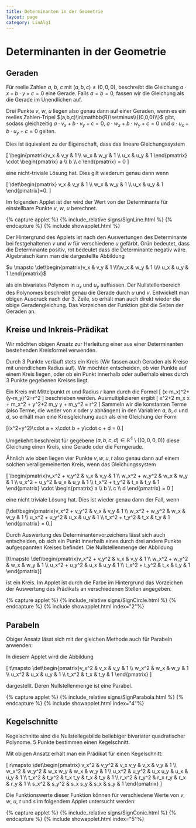 ```yaml
---
title: Determinanten in der Geometrie
layout: page
category: LinAlg1
---
```

# Determinanten in der Geometrie

## Geraden
Für reelle Zahlen $a$, $b$, $c$ mit $(a,b,c)\neq(0,0,0)$, beschreibt die Gleichung $a \cdot x + b \cdot y + c = 0$ eine Gerade. Falls $a=b=0$, fassen wir die Gleichung als die Gerade im Unendlichen auf.

Drei Punkte $v$, $w$, $u$ liegen also genau dann auf einer Geraden, wenn es ein reelles Zahlen-Tripel $(a,b,c)\in\mathbb{R}\setminus\\{(0,0,0)\\}$ gibt, sodass gleichzeitig $a \cdot v_x + b \cdot v_y + c = 0$, $a \cdot w_x + b \cdot w_y + c = 0$ und $a \cdot u_x + b \cdot u_y + c = 0$ gelten.

Dies ist äquivalent zu der Eigenschaft, dass das lineare Gleichungssystem

\[
\begin{pmatrix}v_x & v_y & 1 \\\\ w_x & w_y & 1 \\\\ u_x & u_y & 1 \end{pmatrix} \cdot
\begin{pmatrix} a \\\\ b \\\\ c \end{pmatrix} = 0
\]

eine nicht-triviale Lösung hat. Dies gilt wiederum genau dann wenn

\[
\det\begin{pmatrix} v_x & v_y & 1 \\\\ w_x & w_y & 1 \\\\ u_x & u_y & 1 \end{pmatrix}=0.
\]

Im folgenden Applet ist der wird der Wert von der Determinante für einstellbare Punkte $v$, $w$, $u$ berechnet.

{% capture applet %} {% include_relative signs/SignLine.html %} {% endcapture %}
{% include showapplet.html %}


Der Hintergrund des Applets ist nach den Auswertungen des Determinante bei festgehaltenen $v$ und $w$ für verschiedene $u$ gefärbt. Grün bedeutet, dass die Determinante positiv, rot bedeutet dass die Determinante negativ wäre. 
Algebraisch kann man die dargestellte Abbildung

$u \mapsto \det\begin{pmatrix}v_x & v_y & 1 \\\\w_x & w_y & 1 \\\\ u_x & u_y & 1 \end{pmatrix}$

als ein bivariates Polynom in $u_x$ und $u_y$ auffassen. Der Nullstellenbereich des Polynomes beschreibt genau die Gerade durch $u$ und $v$. Entwickelt man obigen Ausdruck nach der 3. Zeile, so erhält man auch direkt wieder die obige Geradengleichung. Das Vorzeichen der Funktion gibt die Seiten der Geraden an.


## Kreise und Inkreis-Prädikat

Wir möchten obigen Ansatz zur Herleitung einer aus einer Determinanten bestehenden Kreisformel verwenden.

Durch 3 Punkte verläuft stets ein Kreis (Wir fassen auch Geraden als Kreise mit unendlichem Radius auf). Wir möchten entscheiden, ob vier Punkte auf einem Kreis liegen, oder ob ein Punkt innerhalb oder außerhalb eines durch 3 Punkte gegebenen Kreises liegt.

Ein Kreis mit Mittelpunkt $m$ und Radius $r$ kann durch die Formel
\[
(x-m_x)^2+(y-m_y)^2=r^2
\]
beschrieben werden. Ausmultiplizieren ergibt
\[
x^2+2 m_x x + m_x^2 +
y^2+2 m_y y + m_y^2 = r^2
\]
Sammeln wir die konstanten Terme (also Terme, die weder von $x$ oder $y$ abhängen) in den Variablen $a$, $b$, $c$ und $d$, so erhält man eine Kreisgleichung auch als eine Gleichung der Form

\[(x^2+y^2)\cdot a + x\cdot b + y\cdot c + d = 0.\]

Umgekehrt beschreibt für gegebene $(a,b,c,d)\in \mathbb{R^4}\setminus\{(0,0,0,0)\}$ diese Gleichung einen Kreis, eine Gerade oder die Ferngerade.

Ähnlich wie oben liegen vier Punkte $v, w, u, t$ also genau dann auf einem solchen verallgemeinerten Kreis, wenn das Gleichungssystem

\[
\begin{pmatrix}v_x^2 + v_y^2 & v_x & v_y & 1 \\\\ w_x^2 + w_y^2 &  w_x & w_y & 1 \\\\ u_x^2 + u_y^2 &  u_x & u_y & 1 \\\\ t_x^2 + t_y^2 &  t_x & t_y & 1  \end{pmatrix} \cdot
\begin{pmatrix} a \\\\ b \\\\ c \\\\ d \end{pmatrix} = 0
\]

eine nicht triviale Lösung hat. Dies ist wieder genau dann der Fall, wenn

\[\det\begin{pmatrix}v_x^2 + v_y^2 & v_x & v_y & 1 \\\\ w_x^2 + w_y^2 &  w_x & w_y & 1 \\\\ u_x^2 + u_y^2 &  u_x & u_y & 1 \\\\ t_x^2 + t_y^2 &  t_x & t_y & 1  \end{pmatrix} = 0.\]

Durch Auswertung des Determinantenvorzeichens lässt sich auch entscheiden, ob sich ein Punkt innerhalb eines durch drei andere Punkte aufgespannten Kreises befindet.
Die Nullstellenmenge der Abbildung 

\[t\mapsto \det\begin{pmatrix}v_x^2 + v_y^2 & v_x & v_y & 1 \\\\ w_x^2 + w_y^2 &  w_x & w_y & 1 \\\\ u_x^2 + u_y^2 &  u_x & u_y & 1 \\\\ t_x^2 + t_y^2 &  t_x & t_y & 1  \end{pmatrix}\]

ist ein Kreis. Im Applet ist durch die Farbe im Hintergrund das Vorzeichen der Auswertung des Prädikats an verschiedenen Stellen angegeben.


{% capture applet %} {% include_relative signs/SignCircle.html %} {% endcapture %}
{% include showapplet.html index="2"%}

<!--
Dieses Inkreis-Prädikat (und somit Determinanten) spielt auch eine entscheidende Rolle bei der Bestimmung einer so genannten Delauney-Triangulierung. Dies ist eine Triangulierung, bei der im Umkreis keines der beteiligten Dreiecke ein weiterer Punkt liegt.


Delauney-Triangulierungen spielen (neben der Tatsache, dass sie für viele weitere Anwendungen in der Optimierung und Computational Geometry von entscheidender Bedeutung sind,) eine wesentliche Rolle bei der Berechnung so genannter Voronoi-Diagramme.

Für eine gegebene Punktmenge ist die Voronoi-Region eines Punktes der Teil der Ebene, der näher an diesem Punkt als an irgendeinem anderen Punkt liegt. Im untenstehenden Applet ist die Voronoi-Zerlegung gelb eingezeichnet. Die Kanten des Voronoi-Diagramms sind genau die Mittelsenkrechten auf den Kanten der Delauney-Triangulierung.

{% capture applet %} {% include_relative images/DelaunayVoronoi.html %} {% endcapture %}
{% include showapplet.html index="3"%}
-->
## Parabeln

Obiger Ansatz lässt sich mit der gleichen Methode auch für Parabeln anwenden:

In diesem Applet wird die Abbildung

\[
t\mapsto \det\begin{pmatrix}v_x^2 & v_x & v_y & 1 \\\\ w_x^2 &  w_x & w_y & 1 \\\\ u_x^2 &  u_x & u_y & 1 \\\\ t_x^2 &  t_x & t_y & 1  \end{pmatrix}
\]

dargestellt. Deren Nullstellenmenge ist eine Parabel.


{% capture applet %} {% include_relative signs/SignParabola.html %} {% endcapture %}
{% include showapplet.html index="4"%}

## Kegelschnitte

Kegelschnitte sind die Nullstellegebilde beliebiger bivariater quadratischer Polynome. 5 Punkte bestimmen einen Kegelschnitt.

Mit obigen Ansatz erhält man ein Prädikat für einen Kegelschnitt:

\[
r\mapsto \det\begin{pmatrix} v_x^2 & v_y^2 & v_x v_y & v_x & v_y & 1 \\\\ w_x^2 & w_y^2 & w_x w_y & w_x & w_y & 1 \\\\ u_x^2 & u_y^2 & u_x u_y & u_x & u_y & 1 \\\\ t_x^2 & t_y^2 & t_x t_y & t_x & t_y & 1 \\\\ r_x^2 & r_y^2 & r_x r_y & r_x & r_y & 1 \\\\ s_x^2 & s_y^2 & s_x s_y & s_x & s_y & 1  \end{pmatrix}
\]


Die Funktionswerte dieser Funktion können für verschiedene Werte von $v$, $w$, $u$, $t$ und $s$ im folgendem Applet untersucht werden:

{% capture applet %} {% include_relative signs/SignConic.html %} {% endcapture %}
{% include showapplet.html index="5"%}
